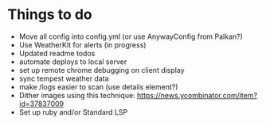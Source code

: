 # Things to do

- Move all config into config.yml (or use AnywayConfig from Palkan?)
- Use WeatherKit for alerts (in progress)
- Updated readme todos
- automate deploys to local server
- set up remote chrome debugging on client display
- sync tempest weather data
- make /logs easier to scan (use details element?)
- Dither images using this technique: https://news.ycombinator.com/item?id=37837009
- Set up ruby and/or Standard LSP
